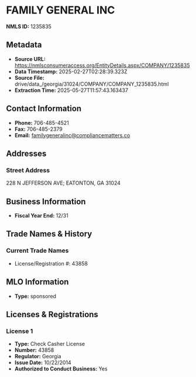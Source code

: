 # FAMILY GENERAL INC

**NMLS ID:** 1235835

## Metadata
- **Source URL:** https://nmlsconsumeraccess.org/EntityDetails.aspx/COMPANY/1235835
- **Data Timestamp:** 2025-02-27T02:28:39.323Z
- **Source File:** drive/data_/georgia/31024/COMPANY/COMPANY_1235835.html
- **Extraction Time:** 2025-05-27T11:57:43.163437

## Contact Information
- **Phone:** 706-485-4521
- **Fax:** 706-485-2379
- **Email:** familygeneralinc@compliancematters.co

## Addresses
### Street Address
228 N JEFFERSON AVE; EATONTON, GA 31024

## Business Information
- **Fiscal Year End:** 12/31

## Trade Names & History
### Current Trade Names
- License/Registration #: 43858

## MLO Information
- **Type:** sponsored

## Licenses & Registrations

### License 1
- **Type:** Check Casher License
- **Number:** 43858
- **Regulator:** Georgia
- **Issue Date:** 10/22/2014
- **Authorized to Conduct Business:** Yes
